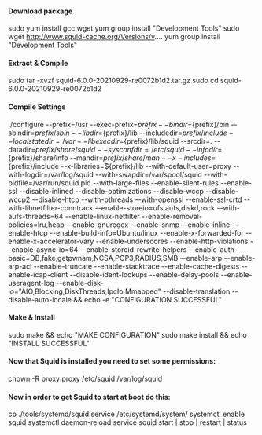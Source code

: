 #### Download package
sudo yum install gcc wget
yum group install "Development Tools"
sudo wget http://www.squid-cache.org/Versions/v....
yum group install "Development Tools"
#### Extract & Compile
sudo tar -xvzf squid-6.0.0-20210929-re0072b1d2.tar.gz
sudo cd squid-6.0.0-20210929-re0072b1d2

#### Compile Settings
./configure --prefix=/usr --exec-prefix=${prefix} --bindir=${prefix}/bin --sbindir=${prefix}/sbin --libdir=${prefix}/lib --includedir=${prefix}/include --localstatedir=/var --libexecdir=${prefix}/lib/squid --srcdir=. --datadir=${prefix}/share/squid --sysconfdir=/etc/squid --infodir=${prefix}/share/info --mandir=${prefix}/share/man --x-includes=${prefix}/include --x-libraries=${prefix}/lib  --with-default-user=proxy --with-logdir=/var/log/squid --with-swapdir=/var/spool/squid --with-pidfile=/var/run/squid.pid --with-large-files --enable-silent-rules --enable-ssl --disable-inlined --disable-optimizations --disable-wccp --disable-wccp2 --disable-htcp --with-pthreads --with-openssl --enable-ssl-crtd --with-libnetfilter-conntrack --enable-storeio=ufs,aufs,diskd,rock --with-aufs-threads=64 --enable-linux-netfilter --enable-removal-policies=lru,heap --enable-gnuregex --enable-snmp --enable-inline --enable-htcp --enable-build-info=Ubuntu/linux --enable-x-forwarded-for --enable-x-accelerator-vary --enable-underscores --enable-http-violations --enable-async-io=64 --enable-storeid-rewrite-helpers --enable-auth-basic=DB,fake,getpwnam,NCSA,POP3,RADIUS,SMB --enable-arp --enable-arp-acl --enable-truncate --enable-stacktrace --enable-cache-digests --enable-icap-client --disable-ident-lookups --enable-delay-pools --enable-useragent-log --enable-disk-io="AIO,Blocking,DiskThreads,IpcIo,Mmapped" --disable-translation --disable-auto-locale && echo -e "CONFIGURATION SUCCESSFUL"

#### Make & Install 
sudo make && echo "MAKE CONFIGURATION"
sudo make install && echo "INSTALL SUCCESSFUL" 

#### Now that Squid is installed you need to set some permissions:
chown -R proxy:proxy /etc/squid /var/log/squid

#### Now in order to get Squid to start at boot do this:
cp ./tools/systemd/squid.service /etc/systemd/system/
systemctl enable squid
systemctl daemon-reload
service squid start | stop | restart | status 
